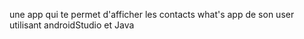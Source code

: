 une app qui te permet d'afficher les contacts what's app de son user utilisant androidStudio et Java 
